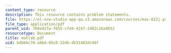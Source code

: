 ```yaml
---
content_type: resource
description: This resource contains problem statements.
file: https://ol-ocw-studio-app-qa.s3.amazonaws.com/courses/mas-622j-pattern-recognition-and-analysis-fall-2006/bdbb6c70a8bd05c032dbdb31483dc48f_matlab.pdf
file_type: application/pdf
parent_uid: 760e927a-f655-cfe9-4247-2402c16a9652
resourcetype: Document
title: matlab.pdf
uid: bdbb6c70-a8bd-05c0-32db-db31483dc48f
---
```

